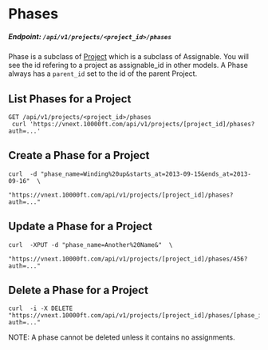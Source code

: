 # Phases

##### Endpoint: `/api/v1/projects/<project_id>/phases`

Phase is a subclass of [Project](projects.md) which is a subclass of Assignable. You will see the id refering to a project as assignable_id in other models. A Phase always has a `parent_id` set to the id of the parent Project.

## List Phases for a Project

```
GET /api/v1/projects/<project_id>/phases
 curl 'https://vnext.10000ft.com/api/v1/projects/[project_id]/phases?auth=...'
```

## Create a Phase for a Project

```
curl  -d "phase_name=Winding%20up&starts_at=2013-09-15&ends_at=2013-09-16"  \
                         "https://vnext.10000ft.com/api/v1/projects/[project_id]/phases?auth=..."
```

## Update a Phase for a Project

```
curl  -XPUT -d "phase_name=Another%20Name&"  \
                         "https://vnext.10000ft.com/api/v1/projects/[project_id]/phases/456?auth=..."
```

## Delete a Phase for a Project

```
curl  -i -X DELETE "https://vnext.10000ft.com/api/v1/projects/[project_id]/phases/[phase_id]?auth=..."
```
NOTE: A phase cannot be deleted unless it contains no assignments.
